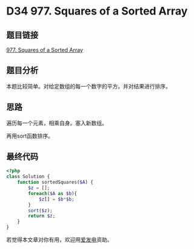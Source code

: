 # D34 977. Squares of a Sorted Array

## 题目链接

[977. Squares of a Sorted Array](https://leetcode.com/problems/squares-of-a-sorted-array/)

## 题目分析

本题比较简单。对给定数组的每一个数字的平方。并对结果进行排序。

## 思路

遍历每一个元素，相乘自身。塞入新数组。

再用sort函数排序。

## 最终代码

```php
<?php
class Solution {
    function sortedSquares($A) {
        $z = [];
        foreach($A as $b){
            $z[] = $b*$b;
        }
        sort($z);
        return $z;
    }
}
```

若觉得本文章对你有用，欢迎用[爱发电](https://afdian.net/@skys215)资助。

